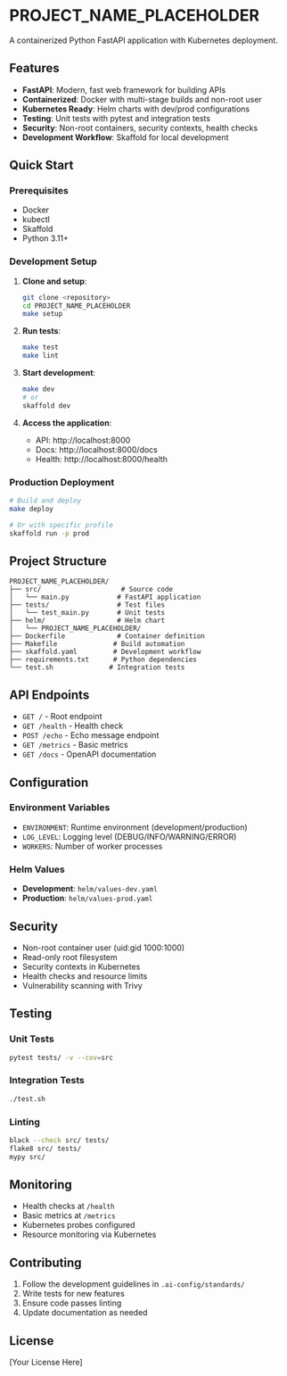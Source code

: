 # PROJECT_NAME_PLACEHOLDER

A containerized Python FastAPI application with Kubernetes deployment.

## Features

- **FastAPI**: Modern, fast web framework for building APIs
- **Containerized**: Docker with multi-stage builds and non-root user
- **Kubernetes Ready**: Helm charts with dev/prod configurations
- **Testing**: Unit tests with pytest and integration tests
- **Security**: Non-root containers, security contexts, health checks
- **Development Workflow**: Skaffold for local development

## Quick Start

### Prerequisites

- Docker
- kubectl
- Skaffold
- Python 3.11+

### Development Setup

1. **Clone and setup**:
   ```bash
   git clone <repository>
   cd PROJECT_NAME_PLACEHOLDER
   make setup
   ```

2. **Run tests**:
   ```bash
   make test
   make lint
   ```

3. **Start development**:
   ```bash
   make dev
   # or
   skaffold dev
   ```

4. **Access the application**:
   - API: http://localhost:8000
   - Docs: http://localhost:8000/docs
   - Health: http://localhost:8000/health

### Production Deployment

```bash
# Build and deploy
make deploy

# Or with specific profile
skaffold run -p prod
```

## Project Structure

```
PROJECT_NAME_PLACEHOLDER/
├── src/                    # Source code
│   └── main.py            # FastAPI application
├── tests/                 # Test files
│   └── test_main.py       # Unit tests
├── helm/                  # Helm chart
│   └── PROJECT_NAME_PLACEHOLDER/
├── Dockerfile             # Container definition
├── Makefile              # Build automation
├── skaffold.yaml         # Development workflow
├── requirements.txt      # Python dependencies
└── test.sh              # Integration tests
```

## API Endpoints

- `GET /` - Root endpoint
- `GET /health` - Health check
- `POST /echo` - Echo message endpoint
- `GET /metrics` - Basic metrics
- `GET /docs` - OpenAPI documentation

## Configuration

### Environment Variables

- `ENVIRONMENT`: Runtime environment (development/production)
- `LOG_LEVEL`: Logging level (DEBUG/INFO/WARNING/ERROR)
- `WORKERS`: Number of worker processes

### Helm Values

- **Development**: `helm/values-dev.yaml`
- **Production**: `helm/values-prod.yaml`

## Security

- Non-root container user (uid:gid 1000:1000)
- Read-only root filesystem
- Security contexts in Kubernetes
- Health checks and resource limits
- Vulnerability scanning with Trivy

## Testing

### Unit Tests
```bash
pytest tests/ -v --cov=src
```

### Integration Tests
```bash
./test.sh
```

### Linting
```bash
black --check src/ tests/
flake8 src/ tests/
mypy src/
```

## Monitoring

- Health checks at `/health`
- Basic metrics at `/metrics`
- Kubernetes probes configured
- Resource monitoring via Kubernetes

## Contributing

1. Follow the development guidelines in `.ai-config/standards/`
2. Write tests for new features
3. Ensure code passes linting
4. Update documentation as needed

## License

[Your License Here]
